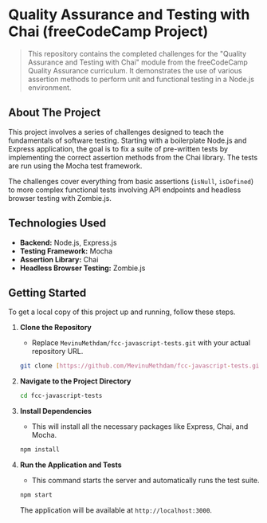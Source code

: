 # Quality Assurance and Testing with Chai (freeCodeCamp Project)

> This repository contains the completed challenges for the "Quality Assurance and Testing with Chai" module from the freeCodeCamp Quality Assurance curriculum. It demonstrates the use of various assertion methods to perform unit and functional testing in a Node.js environment.

## About The Project

This project involves a series of challenges designed to teach the fundamentals of software testing. Starting with a boilerplate Node.js and Express application, the goal is to fix a suite of pre-written tests by implementing the correct assertion methods from the Chai library. The tests are run using the Mocha test framework.

The challenges cover everything from basic assertions (`isNull`, `isDefined`) to more complex functional tests involving API endpoints and headless browser testing with Zombie.js.

## Technologies Used

* **Backend:** Node.js, Express.js
* **Testing Framework:** Mocha
* **Assertion Library:** Chai
* **Headless Browser Testing:** Zombie.js

## Getting Started

To get a local copy of this project up and running, follow these steps.

1.  **Clone the Repository**
    * Replace `MevinuMethdam/fcc-javascript-tests.git` with your actual repository URL.
    ```sh
    git clone [https://github.com/MevinuMethdam/fcc-javascript-tests.git](https://github.com/MevinuMethdam/fcc-javascript-tests.git)
    ```

2.  **Navigate to the Project Directory**
    ```sh
    cd fcc-javascript-tests
    ```

3.  **Install Dependencies**
    * This will install all the necessary packages like Express, Chai, and Mocha.
    ```sh
    npm install
    ```

4.  **Run the Application and Tests**
    * This command starts the server and automatically runs the test suite.
    ```sh
    npm start
    ```
    The application will be available at `http://localhost:3000`.
